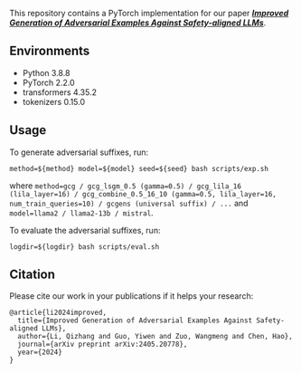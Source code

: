 This repository contains a PyTorch implementation for our paper [***Improved Generation of Adversarial Examples Against Safety-aligned LLMs***](https://arxiv.org/abs/2405.20778). 

## Environments
* Python 3.8.8
* PyTorch 2.2.0
* transformers 4.35.2
* tokenizers 0.15.0

## Usage
To generate adversarial suffixes, run:
```
method=${method} model=${model} seed=${seed} bash scripts/exp.sh
```
where ```method=gcg / gcg_lsgm_0.5 (gamma=0.5) / gcg_lila_16 (lila_layer=16) / gcg_combine_0.5_16_10 (gamma=0.5, lila_layer=16, num_train_queries=10) / gcgens (universal suffix) / ...``` and ```model=llama2 / llama2-13b / mistral```.

To evaluate the adversarial suffixes, run:
```
logdir=${logdir} bash scripts/eval.sh
```

## Citation
Please cite our work in your publications if it helps your research:

```
@article{li2024improved,
  title={Improved Generation of Adversarial Examples Against Safety-aligned LLMs},
  author={Li, Qizhang and Guo, Yiwen and Zuo, Wangmeng and Chen, Hao},
  journal={arXiv preprint arXiv:2405.20778},
  year={2024}
}
```
